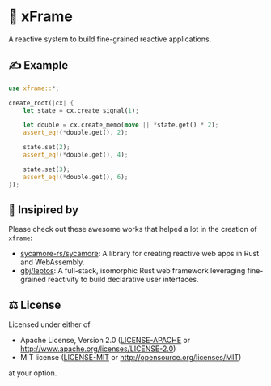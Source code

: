 # 🍃 xFrame

A reactive system to build fine-grained reactive applications.

## ✍️ Example

```rust
use xframe::*;

create_root(|cx| {
    let state = cx.create_signal(1);

    let double = cx.create_memo(move || *state.get() * 2);
    assert_eq!(*double.get(), 2);

    state.set(2);
    assert_eq!(*double.get(), 4);

    state.set(3);
    assert_eq!(*double.get(), 6);
});
```

## 💭 Insipired by

Please check out these awesome works that helped a lot in the creation of
`xframe`:

- [sycamore-rs/sycamore](https://github.com/sycamore-rs/sycamore): A library for
  creating reactive web apps in Rust and WebAssembly.
- [gbj/leptos](https://github.com/gbj/leptos): A full-stack, isomorphic Rust web
  framework leveraging fine-grained reactivity to build declarative user
  interfaces.

## ⚖️ License

Licensed under either of

- Apache License, Version 2.0 ([LICENSE-APACHE](LICENSE-APACHE) or
  <http://www.apache.org/licenses/LICENSE-2.0>)
- MIT license ([LICENSE-MIT](LICENSE-MIT) or
  <http://opensource.org/licenses/MIT>)

at your option.
